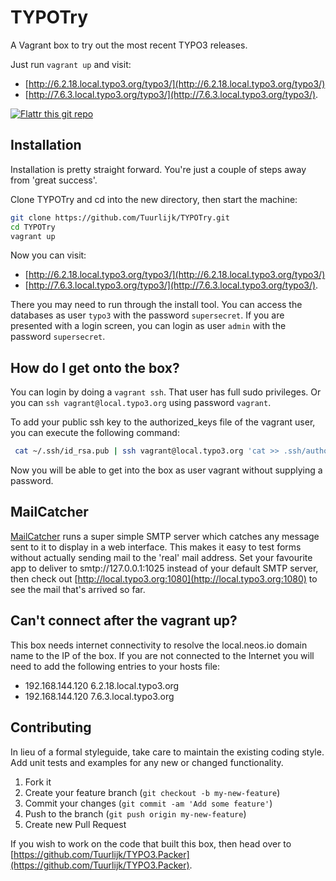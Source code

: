 # TYPOTry
A Vagrant box to try out the most recent TYPO3 releases.

Just run `vagrant up` and visit:

* [http://6.2.18.local.typo3.org/typo3/](http://6.2.18.local.typo3.org/typo3/)
* [http://7.6.3.local.typo3.org/typo3/](http://7.6.3.local.typo3.org/typo3/).

[![Flattr this git repo](http://api.flattr.com/button/flattr-badge-large.png)](https://flattr.com/submit/auto?user_id=Tuurlijk&url=https://github.com/Tuurlijk/TYPOTry&title=TYPOTry&language=Ansible&tags=github&category=software)

## Installation
Installation is pretty straight forward. You're just a couple of steps away from 'great success'.

Clone TYPOTry and cd into the new directory, then start the machine:
```bash
git clone https://github.com/Tuurlijk/TYPOTry.git
cd TYPOTry
vagrant up
```

Now you can visit:

* [http://6.2.18.local.typo3.org/typo3/](http://6.2.18.local.typo3.org/typo3/)
* [http://7.6.3.local.typo3.org/typo3/](http://7.6.3.local.typo3.org/typo3/).

There you may need to run through the install tool. You can access the databases as user `typo3` with the password `supersecret`. If you are presented with a login screen, you can login as user `admin` with the password `supersecret`.

## How do I get onto the box?
You can login by doing a `vagrant ssh`. That user has full sudo privileges. Or you can `ssh vagrant@local.typo3.org` using password `vagrant`.

To add your public ssh key to the authorized_keys file of the vagrant user, you can execute the following command:

```bash
 cat ~/.ssh/id_rsa.pub | ssh vagrant@local.typo3.org 'cat >> .ssh/authorized_keys'
```

Now you will be able to get into the box as user vagrant without supplying a password.

## MailCatcher
[MailCatcher](http://mailcatcher.me/) runs a super simple SMTP server which catches any message sent to it to display in a web interface. This makes it easy to test forms without actually sending mail to the 'real' mail address. Set your favourite app to deliver to smtp://127.0.0.1:1025 instead of your default SMTP server, then check out [http://local.typo3.org:1080](http://local.typo3.org:1080) to see the mail that's arrived so far.

## Can't connect after the vagrant up?

This box needs internet connectivity to resolve the local.neos.io domain name to the IP of the box. If you are not connected to the Internet you will need to add the following entries to your hosts file:

* 192.168.144.120 6.2.18.local.typo3.org
* 192.168.144.120 7.6.3.local.typo3.org

## Contributing
In lieu of a formal styleguide, take care to maintain the existing coding style. Add unit tests and examples for any new or changed functionality.

1. Fork it
2. Create your feature branch (`git checkout -b my-new-feature`)
3. Commit your changes (`git commit -am 'Add some feature'`)
4. Push to the branch (`git push origin my-new-feature`)
5. Create new Pull Request

If you wish to work on the code that built this box, then head over to [https://github.com/Tuurlijk/TYPO3.Packer](https://github.com/Tuurlijk/TYPO3.Packer).
